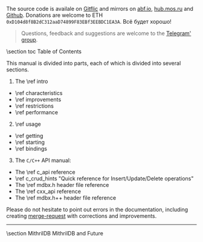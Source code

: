 The source code is availale on [Gitflic](https://gitflic.ru/project/erthink/libmdbx) and mirrors on [abf.io](https://abf.io/erthink/libmdbx), [hub.mos.ru](https://hub.mos.ru/leo/libmdbx) and [Github](https://github.com/erthink/libmdbx).
Donations are welcome to ETH `0xD104d8f8B2dC312aaD74899F83EBf3EEBDC1EA3A`.
Всё будет хорошо!

> Questions, feedback and suggestions are welcome to the [Telegram' group](https://t.me/libmdbx).

\section toc Table of Contents

This manual is divided into parts,
each of which is divided into several sections.

1. The \ref intro
  - \ref characteristics
  - \ref improvements
  - \ref restrictions
  - \ref performance
2. \ref usage
  - \ref getting
  - \ref starting
  - \ref bindings

3. The `C/C++` API manual:
  - The \ref c_api reference
  - \ref c_crud_hints "Quick reference for Insert/Update/Delete operations"
  - The \ref mdbx.h header file reference
  - The \ref cxx_api reference
  - The \ref mdbx.h++ header file reference

Please do not hesitate to point out errors in the documentation,
including creating [merge-request](https://gitflic.ru/project/erthink/libmdbx/merge-request) with corrections and improvements.

---

\section MithrilDB MithrilDB and Future
